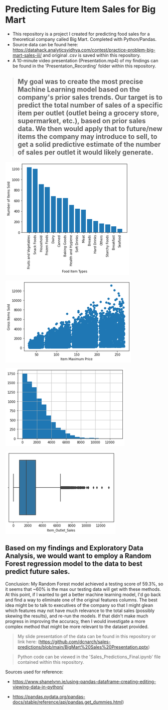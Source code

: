 # Predicting Future Item Sales for Big Mart
- This repository is a project I created for predicting food sales for a theoretical company called Big Mart. Completed with Python/Pandas.
- Source data can be found here: https://datahack.analyticsvidhya.com/contest/practice-problem-big-mart-sales-iii/ and original .csv is saved within this repository.
- A 10-minute video presentation (Presentation.mp4) of my findings can be found in the 'Presentation_Recording' folder within this repository.

> ## My goal was to create the most precise Machine Learning model based on the company's prior sales trends. Our target is to predict the total number of sales of a specific item per outlet (outlet being a grocery store, supermarket, etc.), based on prior sales data.  We then would apply that to future/new items the company may introduce to sell, to get a solid predictive estimate of the number of sales per outlet it would likely generate.

![Types of Items Sold in our Dataset](images/ItemSalesBar.png)

![Item Price vs. Sales Volume](images/ItemMRPScatter.png)

![Histogram of Sales Trend](images/ItemHist.png)

![Boxplot of Sales Trend](images/ItemBoxplot.png)

## Based on my findings and Exploratory Data Analysis, we would want to employ a Random Forest regression model to the data to best predict future sales.
Conclusion: My Random Forest model achieved a testing score of 59.3%, so it seems that ~60% is the max our testing data will get with these methods.
At this point, if I wanted to get a better machine learning model, I'd go back and find a way to eliminate one of the original features columns.  The best idea might be to talk to executives of the company so that I might glean which features may not have much relevance to the total sales (possibly skewing the results), and re-run the models.  If that didn't make much progress in improving the accuracy, then I would investigate a more complex method that might be more relevant to the dataset provided.

> My slide presentation of the data can be found in this repository or link here: (https://github.com/dcnarch/sales-predictions/blob/main/BigMart%20Sales%20Presentation.pptx)

> Python code can be viewed in the 'Sales_Predictions_Final.ipynb' file contained within this repository.


Sources used for reference:

- https://www.shanelynn.ie/using-pandas-dataframe-creating-editing-viewing-data-in-python/

- https://pandas.pydata.org/pandas-docs/stable/reference/api/pandas.get_dummies.html)


